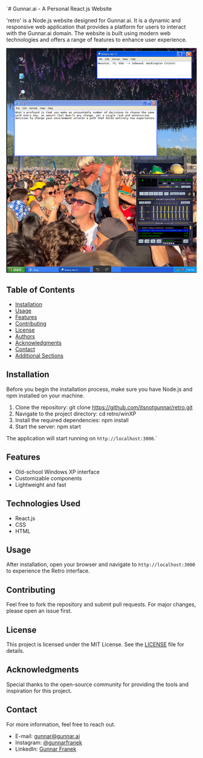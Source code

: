 `# Gunnar.ai - A Personal React.js Website

'retro' is a Node.js website designed for Gunnar.ai. It is a dynamic and responsive web application that provides a platform for users to interact with the Gunnar.ai domain. The website is built using modern web technologies and offers a range of features to enhance user experience.

![image](website-example-mvp.png)

## Table of Contents

- [Installation](#installation)
- [Usage](#usage)
- [Features](#features)
- [Contributing](#contributing)
- [License](#license)
- [Authors](#authors)
- [Acknowledgments](#acknowledgments)
- [Contact](#contact)
- [Additional Sections](#additional-sections)

## Installation

Before you begin the installation process, make sure you have Node.js and npm installed on your machine.

1. Clone the repository:
git clone https://github.com/itsnotgunnar/retro.git
2. Navigate to the project directory:
cd retro/winXP
3. Install the required dependencies:
npm install
4. Start the server:
npm start

The application will start running on `http://localhost:3000`.`

## Features
- Old-school Windows XP interface
- Customizable components
- Lightweight and fast

## Technologies Used
- React.js
- CSS
- HTML

## Usage
After installation, open your browser and navigate to `http://localhost:3000` to experience the Retro interface.

## Contributing
Feel free to fork the repository and submit pull requests. For major changes, please open an issue first.

## License
This project is licensed under the MIT License. See the [LICENSE](LICENSE) file for details.

## Acknowledgments
Special thanks to the open-source community for providing the tools and inspiration for this project.

## Contact
For more information, feel free to reach out.
- E-mail: gunnar@gunnar.ai
- Instagram: [@gunnarfranek](https://www.instagram.com/gunnarfranek)
- LinkedIn: [Gunnar Franek](https://linkedin.com/in/gunnarfranek)
